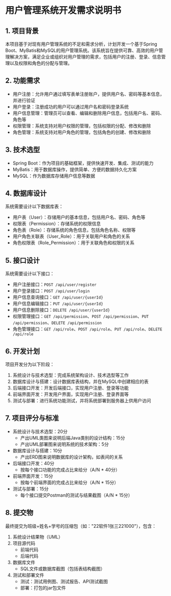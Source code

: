 # 用户管理系统开发需求说明书

## 1. 项目背景
本项目基于对现有用户管理系统的不足和需求分析，计划开发一个基于Spring Boot、MyBatis和MySQL的用户管理系统。该系统旨在提供可靠、高效的用户管理解决方案，满足企业或组织对用户管理的需求，包括用户的注册、登录、信息管理以及权限和角色的分配与管理。

## 2. 功能需求
- 用户注册：允许用户通过填写表单注册账户，提供用户名、密码等基本信息，并进行验证
- 用户登录：注册成功的用户可以通过用户名和密码登录系统
- 用户信息管理：管理员可以查看、编辑和删除用户信息，包括用户名、密码、角色等
- 权限管理：系统支持对用户权限的管理，包括权限的分配、修改和删除
- 角色管理：系统支持对用户角色的管理，包括角色的创建、修改和删除

## 3. 技术选型
- Spring Boot：作为项目的基础框架，提供快速开发、集成、测试的能力
- MyBatis：用于数据库操作，提供简单、方便的数据持久化方案
- MySQL：作为数据库存储用户信息等数据

## 4. 数据库设计
系统需要设计以下数据库表：
- 用户表（User）：存储用户的基本信息，包括用户名、密码、角色等
- 权限表（Permission）：存储系统的权限信息
- 角色表（Role）：存储系统的角色信息，包括角色名称、权限等
- 用户角色关联表（User_Role）：用于关联用户和角色的关系
- 角色权限表（Role_Permission）：用于关联角色和权限的关系

## 5. 接口设计
系统需要设计以下接口：
- 用户注册接口：`POST /api/user/register`
- 用户登录接口：`POST /api/user/login`
- 用户信息查询接口：`GET /api/user/{userId}`
- 用户信息编辑接口：`PUT /api/user/{userId}`
- 用户信息删除接口：`DELETE /api/user/{userId}`
- 权限管理接口：`GET /api/permission`、`POST /api/permission`、`PUT /api/permission`、`DELETE /api/permission`
- 角色管理接口：`GET /api/role`、`POST /api/role`、`PUT /api/role`、`DELETE /api/role`

## 6. 开发计划
项目开发分为以下阶段：
1. 系统设计与技术选型：完成系统架构设计、技术选型等工作
2. 数据库设计与搭建：设计数据库表结构，并在MySQL中创建相应的表
3. 后端接口开发：开发后端接口，实现用户注册、登录等功能
4. 前端界面开发：开发用户界面，实现用户注册、登录界面等
5. 测试与部署：进行系统功能测试，并将系统部署到服务器上供用户访问

## 7. 项目评分与标准
- 系统设计与技术选型：20分
  - 产出UML类图来说明后端Java类别的设计结构：15分
  - 产出UML部署图来说明系统的技术架构：5分
- 数据库设计与搭建：10分
  - 产出ERD图来说明数据库的设计架构，如表间的关系
- 后端接口开发：40分
  - 按每个接口功能的完成占比来给分（A/N * 40分）
- 前端界面开发：15分
  - 按每个前端界面的完成占比来给分（A/N * 15分）
- 测试与部署：15分
  - 每个接口提交Postman的测试与结果截图（A/N * 15分）

## 8. 提交物
最终提交为班级+姓名+学号的压缩包（如："22软件1张三221000"），包含：

1. 系统设计结果物（UML）
2. 项目源代码
   - 前端代码
   - 后端代码
3. 数据库文件
   - SQL文件或数据库截图（包括表结构截图）
4. 测试和部署文件
   - 测试：测试用例图、测试报告、API测试截图
   - 部署：打包的jar包文件
